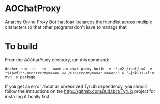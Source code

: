 # AOChatProxy
Anarchy Online Proxy Bot that load-balances the friendlist across multiple characters so that other programs don't have to manage that

# To build
From the AOChatProxy directory, run this command:
```
docker run -it --rm --name ao-chat-proxy-build -v ~/.m2:/root/.m2 -v "$(pwd)":/usr/src/mymaven -w /usr/src/mymaven maven:3.6.3-jdk-11-slim mvn -e package
```

If you get an error about an unresolved TyrLib dependency, you should follow the instructions on the https://github.com/Budabot/TyrLib project for installing it locally first.
